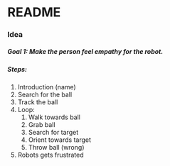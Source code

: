 # README

### Idea

##### Goal 1: Make the person feel empathy for the robot.

##### Steps:

1. Introduction (name)
2. Search for the ball
3. Track the ball
4. Loop:
   1. Walk towards ball
   2. Grab ball 
   3. Search for target
   4. Orient towards target
   5. Throw ball (wrong)
5. Robots gets frustrated